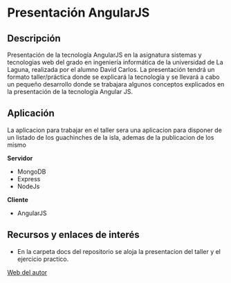 # Presentación AngularJS

## Descripción

Presentación de la tecnología AngularJS en la asignatura sistemas y tecnologias web del grado en ingeniería informática de la universidad de La Laguna, realizada por el alumno David Carlos. La presentación tendrá un formato taller/práctica donde se explicará la tecnología y se llevará a cabo un pequeño desarrollo donde se trabajara algunos conceptos explicados en la presentación de la tecnología Angular JS.

## Aplicación

La aplicacion para trabajar en el taller sera una aplicacion para disponer de un listado de los guachinches de la isla, ademas de la publicacion de los mismo

**Servidor**
- MongoDB
- Express
- NodeJs

**Cliente**
- AngularJS

## Recursos y enlaces de interés

- En la carpeta docs del repositorio se aloja la presentacion del taller y el ejercicio practico.

[Web del autor](http://alu0100536652.github.io/)